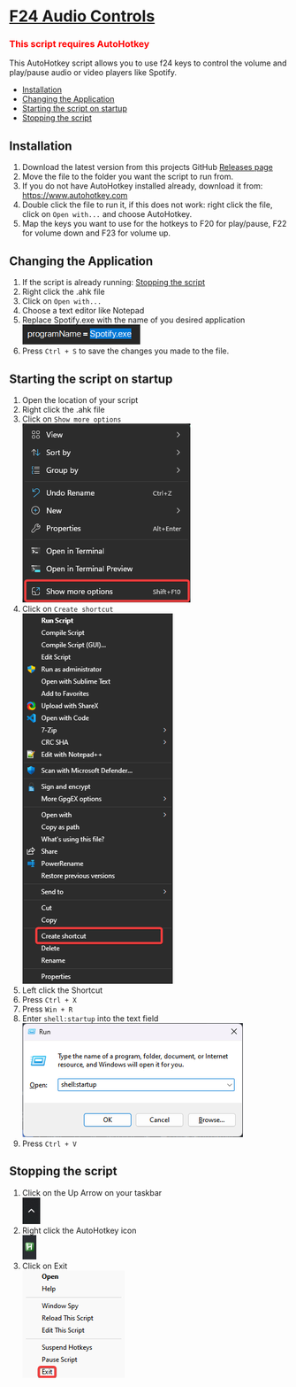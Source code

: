 <h1 style="text-decoration: underline;">F24 Audio Controls</h1>

<h3 style="color: red">This script requires AutoHotkey</h3>

<p>This AutoHotkey script allows you to use f24 keys to control the volume and play/pause audio or video players like Spotify.</p>

* [Installation](#installation)
* [Changing the Application](#changing-the-application)
* [Starting the script on startup](#starting-the-script-on-startup)
* [Stopping the script](#stopping-the-script)

<h2>Installation</h2>

1. Download the latest version from this projects GitHub [Releases page](https://github.com/silas00301/f24_audio-controls/releases)
2. Move the file to the folder you want the script to run from.
3. If you do not have AutoHotkey installed already, download it from: https://www.autohotkey.com
4. Double click the file to run it, if this does not work: right click the file, click on `Open with...` and choose AutoHotkey.
5. Map the keys you want to use for the hotkeys to F20 for play/pause, F22 for volume down and F23 for volume up.

<h2 name="changing-the-application">Changing the Application</h2>

1. If the script is already running: [Stopping the script](#Stopping-the-script)
2. Right click the .ahk file
3. Click on `Open with...`
4. Choose a text editor like Notepad
5. Replace Spotify.exe with the name of you desired application
<br><img src="./media/tut_spotify.png"><br>
6. Press `Ctrl + S` to save the changes you made to the file.

<h2>Starting the script on startup</h2>

1. Open the location of your script
2. Right click the .ahk file
3. Click on `Show more options`
<br><img src="./media/script_right-click_show-more-options.png"><br>
4. Click on `Create shortcut`
<br><img src="./media/script_right-click_create-shortcut.png"><br>
5. Left click the Shortcut
6. Press `Ctrl + X`
7. Press `Win + R`
8. Enter `shell:startup` into the text field
<br><img src="./media/run_dialogue_startup.png"><br>
9. Press `Ctrl + V`


<h2>Stopping the script</h2>

1. Click on the Up Arrow on your taskbar
<br><img src="./media/up-arrow-system_tray.png"><br>
2. Right click the AutoHotkey icon
<br><img src="./media/ahk_icon_system-tray.png"><br>
3. Click on Exit
<br><img src="./media/ahk_dialogue_exit.png">
